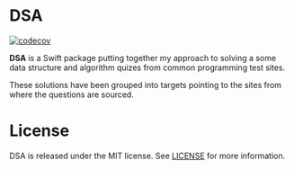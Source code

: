 # DSA
[![codecov](https://codecov.io/gh/DevAgani/DSA/branch/master/graph/badge.svg?token=DPSDDWOM12)](https://codecov.io/gh/DevAgani/DSA)

**DSA** is a Swift package putting together my approach to solving a some data structure and algorithm quizes from common programming test sites.

These solutions have been grouped into targets pointing to the sites from where the questions are sourced.

# License

DSA is released under the MIT license. See [LICENSE](https://github.com/DevAgani/DSA/blob/master/LICENSE) for more information.
